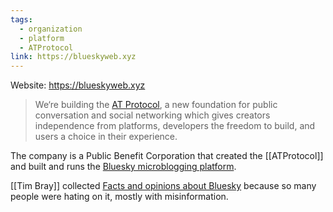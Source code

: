 ```yaml
---
tags:
  - organization
  - platform
  - ATProtocol
link: https://blueskyweb.xyz
---
```

Website: <https://blueskyweb.xyz>

> We‘re building the [AT Protocol](https://atproto.com/), a new  foundation for public conversation and social networking which gives creators independence from platforms, developers the freedom to build, and users a choice in their experience.

The company is a Public Benefit Corporation that created the [[ATProtocol]] and built and runs the [Bluesky microblogging platform](https://baky.app).

[[Tim Bray]]  collected [Facts and opinions about Bluesky](https://www.tbray.org/ongoing/When/202x/2023/04/28/Bluesky) because so many people were hating on it, mostly with misinformation. 